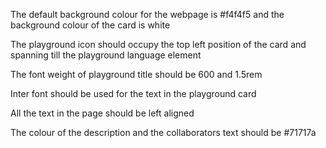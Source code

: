 The default background colour for the webpage is #f4f4f5 and the background colour of the card is white

The playground icon should occupy the top left position of the card and spanning till the playground language element

The font weight of playground title should be 600 and 1.5rem

Inter font should be used for the text in the playground card

All the text in the page should be left aligned

The colour of the description and the collaborators text should be #71717a